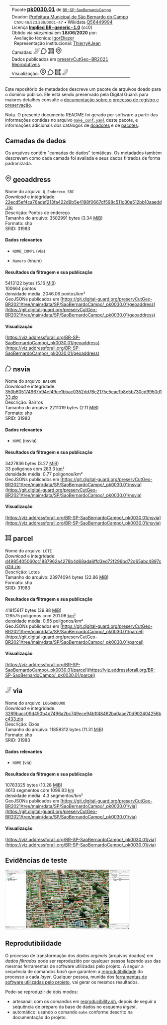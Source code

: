 <aside>
<table align="right" style="padding: 1em">
<tr><td>Pacote <a target="_git" title="link canônico para o git deste pacote" href="https://git.digital-guard.org/preserv-BR/blob/main/data/SP/SaoBernardoCampo/_pk0030.01"><big><b>pk0030.01</b></big></a> de <small><a target="_osmcodes" title="Jurisdição" href="https://osm.codes/BR-SP-SaoBernardoCampo">BR-SP-SaoBernardoCampo</a></small>
</td></tr>
<tr><td>
Doador: <a rel="external" target="_doador" href="https://www.saobernardo.sp.gov.br/">Prefeitura Municipal de São Bernardo do Campo</a>
<br/>&nbsp; <small>CNPJ 46.523.239/0001-47</small> • Wikidata <a rel="external" target="_doador" title="link descritor Wikidata do doador" href="https://www.wikidata.org/wiki/Q56449994">Q56449994</a></small><br/>
Licença <a rel="external" target="_doador" href="https://git.digital-guard.org/licenses/blob/master/reports/implied-br-generic-v1.md"><b>Implied BR-generic-1.0</b></a> (cc0)<br/>
Obtido via <i>site;email</i> em <b>18/06/2020</b> por:
<br/>&nbsp; Avaliação técnica: <a rel="external" target="_gitPerson" title="usuário Git" href="https://github.com/IgorEliezer">IgorEliezer</a>
<br/>&nbsp; Representação institucional: <a rel="external" target="_gitPerson" title="usuário Git" href="https://github.com/ThierryAJean">ThierryAJean</a><br/>
</td></tr>
<tr><td>Camadas: <a title="via" href="#-via"><img src="https://raw.githubusercontent.com/digital-guard/preserv/main/docs/assets/layerIcon-via.png" alt="via" width="20"/></a> <a title="nsvia" href="#-nsvia"><img src="https://raw.githubusercontent.com/digital-guard/preserv/main/docs/assets/layerIcon-nsvia.png" alt="nsvia" width="20"/></a> <a title="parcel" href="#-parcel"><img src="https://raw.githubusercontent.com/digital-guard/preserv/main/docs/assets/layerIcon-parcel.png" alt="parcel" width="20"/></a> <a title="geoaddress" href="#-geoaddress"><img src="https://raw.githubusercontent.com/digital-guard/preserv/main/docs/assets/layerIcon-geoaddress.png" alt="geoaddress" width="20"/></a> </td></tr>
<tr><td>Dados publicados em <a href="https://git.digital-guard.org/preservCutGeo-BR2021/tree/main/data/SP/SaoBernardoCampo/_pk0030.01">preservCutGeo-BR2021</a><br/><a href="#reprodutibilidade">Reprodutíveis</a></td></tr>
<tr><td>Visualização: <a title="geoaddress" href="https://viz.addressforall.org/BR-SP-SaoBernardoCampo/_pk0030.01/geoaddress"><img src="https://raw.githubusercontent.com/digital-guard/preserv/main/docs/assets/layerIcon-geoaddress.png" alt="geoaddress" width="20"/></a> <a title="nsvia" href="https://viz.addressforall.org/BR-SP-SaoBernardoCampo/_pk0030.01/nsvia"><img src="https://raw.githubusercontent.com/digital-guard/preserv/main/docs/assets/layerIcon-nsvia.png" alt="nsvia" width="20"/></a> <a title="parcel" href="https://viz.addressforall.org/BR-SP-SaoBernardoCampo/_pk0030.01/parcel"><img src="https://raw.githubusercontent.com/digital-guard/preserv/main/docs/assets/layerIcon-parcel.png" alt="parcel" width="20"/></a> <a title="via" href="https://viz.addressforall.org/BR-SP-SaoBernardoCampo/_pk0030.01/via"><img src="https://raw.githubusercontent.com/digital-guard/preserv/main/docs/assets/layerIcon-via.png" alt="via" width="20"/></a> </td></tr>
</table>
</aside>

<section>

Este repositório de metadados descreve um pacote de arquivos doado para o domínio público. Ele está sendo preservado pela Digital Guard: para maiores detalhes consulte a [documentação sobre o processo de registro e preservação](https://wiki.addressforall.org/doc/Documentação_Digital-guard).

Nota. O presente documento README foi gerado por software a partir das informações contidas no arquivo [`make_conf.yaml`](https://git.digital-guard.org/preserv-BR/blob/main/data/SP/SaoBernardoCampo/_pk0030.01/make_conf.yaml) deste pacote, e informações adicionais dos catálogos de [doadores](https://git.digital-guard.org/preserv-BR/blob/main/data/donor.csv) e de [pacotes](https://git.digital-guard.org/preserv-BR/blob/main/data/donatedPack.csv).

# Camadas de dados

Os arquivos contêm "camadas de dados" temáticas. Os metadados também descrevem como cada camada foi avaliada e seus dados filtrados de forma padronizada.

## <img src="https://raw.githubusercontent.com/digital-guard/preserv/main/docs/assets/layerIcon-geoaddress.png" alt="geoaddress" width="20"/> geoaddress

Nome do arquivo: `Q_Endereco_SBC`<br/>*Download* e integridade: [22ecd5ef4ca76adef213fa422d9b5e4198f0667df598c511c30e512bb10aaedd.zip](http://dl.digital-guard.org/22ecd5ef4ca76adef213fa422d9b5e4198f0667df598c511c30e512bb10aaedd.zip)<br/>Descrição: Pontos de endereço<br/>Tamanho do arquivo: 3502991 bytes (3.34 <abbr title="mebibyte">MiB</abbr>)<br/>Formato: shp<br/>SRID: 31983

#### Dados relevantes
* `NOME_COMPL` (via)

* `Numero` (hnum)

#### Resultados da filtragem e sua publicação
5413122 bytes (5.16 <abbr title="mebibyte">MiB</abbr>)<br/>100664 pontos<br/>densidade média: 2046.06 pontos/km²<br/>GeoJSONs publicados em [https://git.digital-guard.org/preservCutGeo-BR2021/tree/main/data/SP/SaoBernardoCampo/_pk0030.01/geoaddress](https://git.digital-guard.org/preservCutGeo-BR2021/tree/main/data/SP/SaoBernardoCampo/_pk0030.01/geoaddress)

#### Visualização
[https://viz.addressforall.org/BR-SP-SaoBernardoCampo/_pk0030.01/geoaddress](https://viz.addressforall.org/BR-SP-SaoBernardoCampo/_pk0030.01/geoaddress)
## <img src="https://raw.githubusercontent.com/digital-guard/preserv/main/docs/assets/layerIcon-nsvia.png" alt="nsvia" width="20"/> nsvia

Nome do arquivo: `BAIRRO`<br/>*Download* e integridade: [350b605174967b94ef49ce1bbac0352dd76e2175e5eae1b8e5b730cd9950d133.zip](http://dl.digital-guard.org/350b605174967b94ef49ce1bbac0352dd76e2175e5eae1b8e5b730cd9950d133.zip)<br/>Descrição: Bairros<br/>Tamanho do arquivo: 2211019 bytes (2.11 <abbr title="mebibyte">MiB</abbr>)<br/>Formato: shp<br/>SRID: 31983

#### Dados relevantes
* `NOME` (nsvia)

#### Resultados da filtragem e sua publicação
3427836 bytes (3.27 <abbr title="mebibyte">MiB</abbr>)<br/>33 polígonos com 283.3 <abbr title="quilômetros quadrados">km²</abbr><br/>densidade média: 0.77 polígonos/km²<br/>GeoJSONs publicados em [https://git.digital-guard.org/preservCutGeo-BR2021/tree/main/data/SP/SaoBernardoCampo/_pk0030.01/nsvia](https://git.digital-guard.org/preservCutGeo-BR2021/tree/main/data/SP/SaoBernardoCampo/_pk0030.01/nsvia)

#### Visualização
[https://viz.addressforall.org/BR-SP-SaoBernardoCampo/_pk0030.01/nsvia](https://viz.addressforall.org/BR-SP-SaoBernardoCampo/_pk0030.01/nsvia)
## <img src="https://raw.githubusercontent.com/digital-guard/preserv/main/docs/assets/layerIcon-parcel.png" alt="parcel" width="20"/> parcel

Nome do arquivo: `LOTE`<br/>*Download* e integridade: [d4985405060cc1887962a4278b4d68ada6ffd3ed72f296bd72d65abc4897cd2d.zip](http://dl.digital-guard.org/d4985405060cc1887962a4278b4d68ada6ffd3ed72f296bd72d65abc4897cd2d.zip)<br/>Descrição: Lotes<br/>Tamanho do arquivo: 23974094 bytes (22.86 <abbr title="mebibyte">MiB</abbr>)<br/>Formato: shp<br/>SRID: 31983

#### Resultados da filtragem e sua publicação
41815617 bytes (39.88 <abbr title="mebibyte">MiB</abbr>)<br/>126575 polígonos com 201.08 <abbr title="quilômetros quadrados">km²</abbr><br/>densidade média: 0.65 polígonos/km²<br/>GeoJSONs publicados em [https://git.digital-guard.org/preservCutGeo-BR2021/tree/main/data/SP/SaoBernardoCampo/_pk0030.01/parcel](https://git.digital-guard.org/preservCutGeo-BR2021/tree/main/data/SP/SaoBernardoCampo/_pk0030.01/parcel)

#### Visualização
[https://viz.addressforall.org/BR-SP-SaoBernardoCampo/_pk0030.01/parcel](https://viz.addressforall.org/BR-SP-SaoBernardoCampo/_pk0030.01/parcel)
## <img src="https://raw.githubusercontent.com/digital-guard/preserv/main/docs/assets/layerIcon-via.png" alt="via" width="20"/> via

Nome do arquivo: `LOGRADOURO`<br/>*Download* e integridade: [3269bacc09d450b4d7496a2bc749ece94b1f48462ba0aae70d902404256bc433.zip](http://dl.digital-guard.org/3269bacc09d450b4d7496a2bc749ece94b1f48462ba0aae70d902404256bc433.zip)<br/>Descrição: Eixos<br/>Tamanho do arquivo: 11858312 bytes (11.31 <abbr title="mebibyte">MiB</abbr>)<br/>Formato: shp<br/>SRID: 31983

#### Dados relevantes
* `NOME` (via)

#### Resultados da filtragem e sua publicação
10783325 bytes (10.28 <abbr title="mebibyte">MiB</abbr>)<br/>4613 segmentos com 1099.83 <abbr title="quilômetros">km</abbr><br/>densidade média: 4.3 segmentos/km²<br/>GeoJSONs publicados em [https://git.digital-guard.org/preservCutGeo-BR2021/tree/main/data/SP/SaoBernardoCampo/_pk0030.01/via](https://git.digital-guard.org/preservCutGeo-BR2021/tree/main/data/SP/SaoBernardoCampo/_pk0030.01/via)

#### Visualização
[https://viz.addressforall.org/BR-SP-SaoBernardoCampo/_pk0030.01/via](https://viz.addressforall.org/BR-SP-SaoBernardoCampo/_pk0030.01/via)

# Evidências de teste
<img src="qgis.png" width="400"/>

</section>
<section>

# Reprodutibilidade

O processo de transformação dos *dados orginais* (arquivos doados) em *dados filtrados* pode ser reproduzido por qualquer pessoa fazendo uso das mesmas ferramentas de software utilizadas pelo projeto. A seguir a sequência de comandos *bash* que garantem a [reprodutibilidade](https://en.wikipedia.org/wiki/Reproducibility) do processo a cada *layer*. Qualquer pessoa, munida dos [ferramentas de software utilizadas pelo projeto](https://git.AddressForAll.org/suporte/blob/master/docs/pt/infra.md#ambientes-e-ferramentas-de-uso-geral), vai gerar os mesmos resultados.

Pode-se reproduzir de dois modos:
* artesanal: com os comandos em [reproducibility.sh](https://git.digital-guard.org/preserv-BR/blob/main/data/SP/SaoBernardoCampo/_pk0030.01/reproducibility.sh), depois de seguir a sequência de preparo da base de dados no esquema *ingest*.
* automático: usando o comando `make` conforme descrito na documentação do projeto.

</section>

